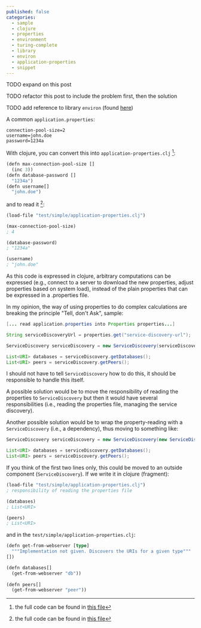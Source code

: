 ```yaml
---
published: false
categories:
  - sample
  - clojure
  - properties
  - environment
  - turing-complete
  - library
  - environ
  - application-properties
  - snippet
---
```


TODO expand on this post

TODO refactor this post to include the problem first, then the solution

TODO add reference to library ``environ`` (found [here](https://github.com/weavejester/environ))

A common ``application.properties``:

```
connection-pool-size=2
username=john.doe
password=1234a
```

With clojure, you can convert this into ``application-properties.clj`` [^1]:

[^1]: the full code can be found in [this file](https://github.com/alvarogarcia7/clojure-simple-sessions/blob/master/test/simple/application-properties.clj)

```lisp
(defn max-connection-pool-size []
  (inc 3))
(defn database-password []
  "1234a")
(defn username[]
  "john.doe")
```

and to read it [^2]:

[^2]: the full code can be found in [this file](https://github.com/alvarogarcia7/clojure-simple-sessions/blob/master/test/simple/repl-session-14.clj)

```lisp
(load-file "test/simple/application-properties.clj")

(max-connection-pool-size)
; 4

(database-password)
; "1234a"

(username)
; "john.doe"
```

As this code is expressed in clojure, arbitrary computations can be expressed (e.g., connect to a server to download the new properties, adjust properties based on system load), instead of the plain properties that can be expressed in a .properties file.

In my opinion, the way of using properties to do complex calculations are breaking the principle "Tell, don't Ask", sample:

```java
[... read application.properties into Properties properties...]

String serviceDiscoveryUrl = properties.get("service-discovery-url");

ServiceDiscovery serviceDiscovery = new ServiceDiscovery(serviceDiscoveryUrl);

List<URI> databases = serviceDiscovery.getDatabases();
List<URI> peers = serviceDiscovery.getPeers();
```

I should not have to tell ``ServiceDiscovery`` how to do this, it should be responsible to handle this itself.

A possible solution would be to move the responsibility of reading the properties to ``ServiceDiscovery`` but then it would have several responsibilities (i.e., reading the properties file, managing the service discovery).

Another possible solution would be to wrap the property-reading with a ``ServiceDiscovery`` (i.e., a dependency), thus moving to something like:

```java
ServiceDiscovery serviceDiscovery = new ServiceDiscovery(new ServiceDiscoveryURLPropertyReader("application.properties"));

List<URI> databases = serviceDiscovery.getDatabases();
List<URI> peers = serviceDiscovery.getPeers();
```

If you think of the first two lines only, this could be moved to an outside component (``ServiceDiscovery``). If we write it in clojure (fragment):

```lisp
(load-file "test/simple/application-properties.clj")
; responsibility of reading the properties file

(databases)
; List<URI>

(peers)
; List<URI>
```

and in the ``test/simple/application-properties.clj``:

```lisp
(defn get-from-webserver [type]
  """Implementation not given. Discovers the URIs for a given type"""
[])

(defn databases[]
  (get-from-webserver "db"))
  
(defn peers[]
  (get-from-webserver "peer"))
```
